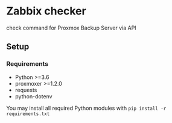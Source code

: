 # Zabbix checker

check command for Proxmox Backup Server via API

## Setup

### Requirements

* Python >=3.6
* proxmoxer >=1.2.0
* requests
* python-dotenv

You may install all required Python modules with `pip install -r requirements.txt`
